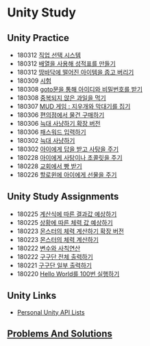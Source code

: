 ﻿# Unity Study

## Unity Practice
 * 180312 [직업 선택 시스템](Tasks/180312_3)
 * 180312 [배열을 사용해 성적표를 만들기](Tasks/180312)
 * 180312 [땅바닥에 떨어진 아이템을 줍고 버리기](Tasks/180312_2)
 * 180309 [시험](Tasks/180309)
 * 180308 [goto문을 통해 아이디와 비밀번호를 받기](Tasks/180308_2)
 * 180308 [중복되지 않은 과일을 먹기](Tasks/180308)
 * 180307 [MUD 게임 : 지우개와 막대기를 집기](Tasks/180307)
 * 180306 [편의점에서 물건 구매하기](Tasks/180306_3)
 * 180306 [늑대 사냥하기 확장 버전](Tasks/180306_2)
 * 180306 [패스워드 입력하기](Tasks/180306)
 * 180302 [늑대 사냥하기](Tasks/180302_2)
 * 180302 [아이에게 답을 받고 사탕을 주기](Tasks/180302)
 * 180228 [아이에게 사탕이나 초콜릿을 주기](Tasks/180228_2)
 * 180228 [교회에서 빵 받기](Tasks/180228)
 * 180226 [할로윈에 아이에게 선물을 주기](Tasks/180226)



## Unity Study Assignments

 * 180225 [계산식에 따른 결과값 예상하기](Tasks/180225_2) 
 * 180225 [상황에 따른 체력 값 예상하기](Tasks/180225)
 * 180223 [몬스터의 체력 계산하기 확장 버전](Tasks/180223_2)
 * 180223 [몬스터의 체력 계산하기](Tasks/180223)
 * 180222 [변수와 사칙연산](Tasks/180222_2)
 * 180222 [구구단 전체 출력하기](Tasks/180222)
 * 180221 [구구단 일부 출력하기](Tasks/180221)
 * 180220 [Hello World를 100번 실행하기](Tasks/180220)
 
## Unity Links

 * [Personal Unity API Lists](UnityAPI)
 
## [Problems And Solutions](PnS)